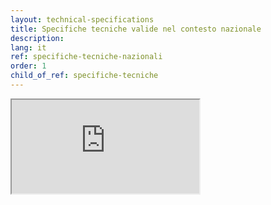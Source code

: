 ```yaml
---
layout: technical-specifications
title: Specifiche tecniche valide nel contesto nazionale
description:
lang: it
ref: specifiche-tecniche-nazionali
order: 1
child_of_ref: specifiche-tecniche
---
```


<div class="embed-responsive embed-responsive-21by9">
  <iframe class="embed-responsive-item" src="https://notier.regione.emilia-romagna.it/docs/" title="Specifiche tecniche valide nel contesto nazionale"></iframe>
</div>
